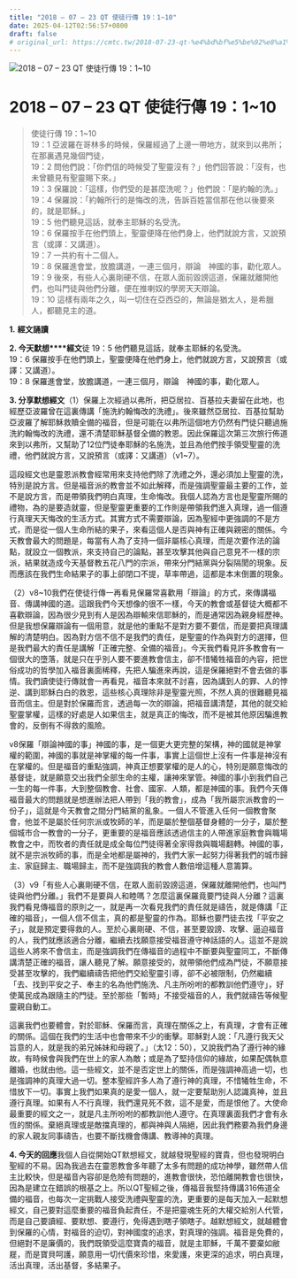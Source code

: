 ```yaml
---
title: "2018 – 07 – 23 QT 使徒行傳 19：1~10"
date: 2025-04-12T02:56:57+0800
draft: false
# original_url: https://cmtc.tw/2018-07-23-qt-%e4%bd%bf%e5%be%92%e8%a1%8c%e5%82%b3-19%ef%bc%9a110
---
```


![2018 – 07 – 23 QT 使徒行傳 19：1\~10](/images/qt.jpg   "2018 – 07 – 23 QT 使徒行傳 19：1\~10")

# 2018 – 07 – 23 QT 使徒行傳 19：1\~10

> 使徒行傳 19：1\~10  
> 19：1 亞波羅在哥林多的時候，保羅經過了上邊一帶地方，就來到以弗所；在那裏遇見幾個門徒，  
> 19：2 問他們說：「你們信的時候受了聖靈沒有？」他們回答說：「沒有，也未曾聽見有聖靈賜下來。」  
> 19：3 保羅說：「這樣，你們受的是甚麼洗呢？」他們說：「是約翰的洗。」  
> 19：4 保羅說：「約翰所行的是悔改的洗，告訴百姓當信那在他以後要來的，就是耶穌。」  
> 19：5 他們聽見這話，就奉主耶穌的名受洗。  
> 19：6 保羅按手在他們頭上，聖靈便降在他們身上，他們就說方言，又說預言（或譯：又講道）。  
> 19：7 一共約有十二個人。  
> 19：8 保羅進會堂，放膽講道，一連三個月，辯論　神國的事，勸化眾人。  
> 19：9 後來，有些人心裏剛硬不信，在眾人面前毀謗這道，保羅就離開他們，也叫門徒與他們分離，便在推喇奴的學房天天辯論。  
> 19：10 這樣有兩年之久，叫一切住在亞西亞的，無論是猶太人，是希臘人，都聽見主的道。

**1.** **經文誦讀**

**2. 今天默想****經文**徒 19：5 他們聽見這話，就奉主耶穌的名受洗。  
19：6 保羅按手在他們頭上，聖靈便降在他們身上，他們就說方言，又說預言（或譯：又講道）。  
19：8 保羅進會堂，放膽講道，一連三個月，辯論　神國的事，勸化眾人。

**3. 分享默想經文**（1）保羅上次經過以弗所，把亞居拉、百基拉夫妻留在此地，也經歷亞波羅曾在這裏傳講「施洗約翰悔改的洗禮」。後來雖然亞居拉、百基拉幫助亞波羅了解耶穌救贖全備的福音，但是可能在以弗所這個地方仍然有門徒只聽過施洗約翰悔改的洗禮，還不清楚耶穌基督全備的教恩。因此保羅這次第三次旅行佈道來到以弗所，又幫助了12位門徒奉耶穌的名施洗，並且為他們按手領受聖靈的洗禮，他們就說方言，又說預言（或譯：又講道）（v1\~7）。

這段經文也是靈恩派教會經常用來支持他們除了洗禮之外，還必須加上聖靈的洗，特別是說方言。但是福音派的教會並不如此解釋，而是強調聖靈最主要的工作，並不是說方言，而是帶領我們明白真理，生命悔改。我個人認為方言也是聖靈所賜的禮物，為的是要造就靈，但是聖靈更重要的工作則是帶領我們進入真理，過一個遵行真理天天悔改的生活方式。其實方式不需要辯論，因為聖經中更強調的不是方式，而是從一個人生命所結的果子，來看這個人是否與神有正確與親密的關係。今天教會最大的問題是，每當有人為了支持一個非屬核心真理，而是次要作法的論點，就設立一個教派，來支持自己的論點，甚至攻擊其他與自己意見不一樣的宗派，結果就造成今天基督教五花八門的宗派，帶來分門結黨與分裂隔閡的現象。反而應該在我們生命結果子的事上卻閉口不提，草率帶過，這都是本末倒置的現象。

（2）v8\~10我們在使徒行傳一再看見保羅常喜歡用「辯論」的方式，來傳講福音、傳講神國的道。這跟我們今天想像的很不一樣，今天的教會或基督徒大概都不喜歡辯論，因為很少見到有人是因為辯輸來信耶穌的，而是通常因為親身經歷神。但是我想保羅辯論有一個用意，就是他的重點不是對方要不要信，而是要把真理講解的清楚明白。因為對方信不信不是我們的責任，是聖靈的作為與對方的選擇，但是我們最大的責任是講解「正確完整、全備的福音」。今天我們看見許多教會有一個很大的墮落，就是只在乎別人要不要進教會信主，卻不惜犧牲福音的內容，把世俗成功的哲學加入福音裏面稀釋，先把人騙進來再說，這是保羅絕對不會去做的事情。我們讀使徒行傳就會一再看見，福音本來就不討喜，因為講到人的罪、人的悖逆、講到耶穌白白的救恩，這些核心真理除非是聖靈光照，不然人真的很難聽見福音而信主。但是對於保羅而言，透過每一次的辯論，把福音講清楚，其他的就交給聖靈掌權，這樣的好處是人如果信主，就是真正的悔改，而不是被其他原因騙進教會的，反倒有不得救的風險。

v8保羅「辯論神國的事」神國的事，是一個更大更完整的架構，神的國就是神掌權的範圍，神國的事就是神掌權的每一件事，事實上這個世上沒有一件事是神沒有在掌權的。但是福音的重點強調，神真正想要掌權的是人的心，特別是願意悔改的基督徒，就是願意交出我們全部生命的主權，讓神來掌管。神國的事小到我們自己一生的每一件事，大到整個教會、社會、國家、人類，都是神國的事。我們今天傳福音最大的問題就是想進辦法把人帶到「我的教會」，成為「我所屬宗派教會的一份子」，這就是今天教會之間分門結黨的亂象。一個人不管進入任何一個教會聚會，他並不是屬於任何宗派或牧師的羊，而是屬於整個基督身體的一分子，屬於整個城市合一教會的一分子，更重要的是福音應該透過信主的人帶進家庭教會與職場教會之中，而牧者的責任就是成全每位門徒得著全家得救與職場翻轉。神國的事，就不是宗派牧師的事，而是全地都是屬神的，我們大家一起努力得著我們的城市歸主、家庭歸主、職場歸主，而不是強調我的教會人數倍增這種人意籌算。

（3）v9「有些人心裏剛硬不信，在眾人面前毀謗這道，保羅就離開他們，也叫門徒與他們分離。」我們不是要與人和睦嗎？怎麼這裏保羅竟要門徒與人分離？這裏我們看見傳福音的原則之一，就是再一次看見我們的責任就是禱告，就是傳講「正確的福音」，一個人信不信主，真的都是聖靈的作為。耶穌也要門徒去找「平安之子」，就是預定要得救的人。至於心裏剛硬、不信，甚至要毀謗、攻擊、逼迫福音的人，我們就應該適合分離，繼續去找願意接受福音遵守神話語的人。這並不是說這些人將來不會信主，而是強調我們在傳福音的過程中不斷要與聖靈同工，不斷傳講清楚正確的福音，讓人聽見了解。願意接受的，就帶領他們成為門徒，不願意接受甚至攻擊的，我們繼續禱告把他們交給聖靈引導，卻不必被限制，仍然繼續「去、找到平安之子、奉主的名為他們施洗、凡主所吩咐的都教訓他們遵守」，好使萬民成為跟隨主的門徒。至於那些「暫時」不接受福音的人，我們就禱告等候聖靈親自動工。

這裏我們也要體會，對於耶穌、保羅而言，真理在關係之上，有真理，才會有正確的關係。這個在我們的生活中也會帶來不少的衝擊。耶穌對人說：「凡遵行我天父旨意的人，就是我的弟兄姊妹和母親了。」（太12：50），又說我們為了遵行神的緣故，有時候會與我們在世上的家人為敵；或是為了堅持信仰的緣故，如果配偶執意離婚，也就由他。這一些經文，並不是否定世上的關係，而是強調神高過一切，也是強調神的真理大過一切。整本聖經許多人為了遵行神的真理，不惜犧牲生命，不惜放下一切。事實上我們如果真的是愛一個人，就一定要幫助別人認識真神，並且遵行真理。如果有人不行真理，我們還見死不救，這不是愛，而是恨他了。大使命最重要的經文之一，就是凡主所吩咐的都教訓他人遵守。在真理裏面我們才會有永恆的關係。棄絕真理或是敵擋真理的，都與神與人隔絕，因此我們務要為我們身邊的家人親友同事禱告，也要不斷找機會傳講、教導神的真理。

**4. 今天的回應**我個人自從開始QT默想經文，就越發現聖經的寶貴，但也發現明白聖經的不易。因為我過去在靈恩教會多年聽了太多有問題的成功神學，雖然帶人信主比較快，但是福音內容卻是危險有問題的，進教會很快，恐怕離開教會也很快，因為是建立在錯誤的根基之上。所以QT聖經之後，傳福音我堅持傳講316佈道全備的福音，也每次一定挑戰人接受洗禮與聖靈的洗，更重要的是每天加入一起默想經文，自己要對這麼重要的福音負起責任，不是把靈魂生死的大權交給別人代管，而是自己要讀經、要默想、要遵行，免得遇到瞎子領瞎子。越默想經文，就越體會到保羅的心情，對福音的迫切，對神國度的追求，對真理的強調。福音是免費的，但絕對不是廉價的，我們既領受這麼寶貴的福音，就是主耶穌，千萬不要棄如敝屣，而是寶貝呵護，願意用一切代價來珍惜，來愛護，來更深的追求，明白真理，活出真理，活出基督，多結果子。